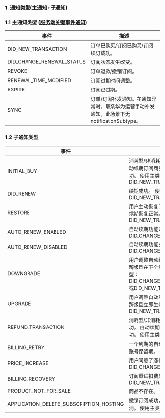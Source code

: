 ### 1. 通知类型(主通知+子通知)
### 1.1 主通知类型 ([服务端关键事件通知](https://developer.huawei.com/consumer/cn/doc/harmonyos-references-V5/iap-key-event-notifications-V5))
|事件|描述|
|---|---|
|DID_NEW_TRANSACTION|订单已购买/订阅已购买/订阅续订成功。|
|DID_CHANGE_RENEWAL_STATUS|订阅状态发生改变。|
|REVOKE|订单退款/撤销订阅。|
|RENEWAL_TIME_MODIFIED|订阅过期时间调整。|
|EXPIRE|订阅已过期。|
|SYNC|订单/订阅补发通知。在通知异常时，联系华为运营手动补发通知，此场景下无notificationSubtype。|

### 1.2 子通知类型
| 事件      |描述|
|---------|---|
|INITIAL_BUY|消耗型/非消耗型商品购买成功。 自动续期订阅商品的第一次购买成功。 使用主类型：DID_NEW_TRANSACTION|
|DID_RENEW|续期成功。 使用主类型：DID_NEW_TRANSACTION|
|RESTORE|用户主动恢复了一个订阅型商品，续期恢复正常。 使用主类型：DID_NEW_TRANSACTION|
|AUTO_RENEW_ENABLED|自动续期功能开启。 使用主类型：DID_CHANGE_RENEWAL_STATUS|
|AUTO_RENEW_DISABLED|自动续期功能关闭。 使用主类型：DID_CHANGE_RENEWAL_STATUS|
|DOWNGRADE|用户调整自动续期订阅商品降级或跨级且在下个续订生效。 使用主类型：DID_CHANGE_RENEWAL_STATUS或DID_NEW_TRANSACTION|
|UPGRADE|用户调整自动续期订阅商品升级或跨级且立即生效。 使用主类型：DID_NEW_TRANSACTION|
|REFUND_TRANSACTION|消耗型/非消耗型商品订单退款成功。 自动续期订阅商品订单退款成功。 使用主类型：REVOKE|
|BILLING_RETRY|一个到期的自动续期订阅商品进入账号保留期。 使用主类型：EXPIRE|
|PRICE_INCREASE|用户同意了涨价。 使用主类型：DID_CHANGE_RENEWAL_STATUS|
|BILLING_RECOVERY|订阅重试扣费成功。 使用主类型：DID_NEW_TRANSACTION|
|PRODUCT_NOT_FOR_SALE|商品不存在。 使用主类型：EXPIRE|
|APPLICATION_DELETE_SUBSCRIPTION_HOSTING|撤销订阅成功，订阅权益会立即取消。 使用主类型：REVOKE|